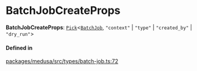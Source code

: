 # BatchJobCreateProps

 **BatchJobCreateProps**: [`Pick`](Pick.md)<[`BatchJob`](../classes/BatchJob.md), ``"context"`` \| ``"type"`` \| ``"created_by"`` \| ``"dry_run"``\>

#### Defined in

[packages/medusa/src/types/batch-job.ts:72](https://github.com/medusajs/medusa/blob/3d9f5ae63/packages/medusa/src/types/batch-job.ts#L72)
